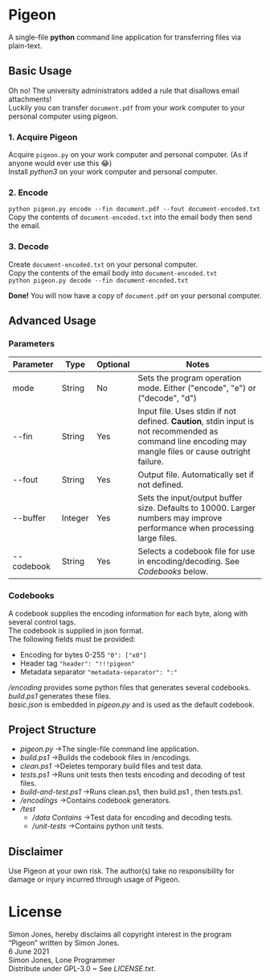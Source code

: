 # Pigeon
A single-file **python** command line application for transferring files via plain-text.

## Basic Usage
Oh no! The university administrators added a rule that disallows email attachments!  
Luckily you can transfer `document.pdf` from your work computer to your personal computer using pigeon.

### 1. Acquire Pigeon
Acquire `pigeon.py` on your work computer and personal computer. (As if anyone would ever use this :joy:)  
Install _python3_ on your work computer and personal computer.

### 2. Encode
`python pigeon.py encode --fin document.pdf --fout document-encoded.txt`  
Copy the contents of `document-encoded.txt` into the email body then send the email.

### 3. Decode
Create `document-encoded.txt` on your personal computer.  
Copy the contents of the email body into `document-encoded.txt`  
`python pigeon.py decode --fin document-encoded.txt`

**Done!** You will now have a copy of `document.pdf` on your personal computer.

## Advanced Usage

### Parameters
Parameter|Type|Optional|Notes
---------|----|---------|-----
mode|String|No|Sets the program operation mode. Either ("encode", "e") or ("decode", "d")
--fin|String|Yes|Input file. Uses stdin if not defined. **Caution**, stdin input is not recommended as command line encoding may mangle files or cause outright failure.
--fout|String|Yes|Output file. Automatically set if not defined.
--buffer|Integer|Yes|Sets the input/output buffer size. Defaults to 10000. Larger numbers may improve performance when processing large files.
--codebook|String|Yes|Selects a codebook file for use in encoding/decoding. See _Codebooks_ below.

### Codebooks
A codebook supplies the encoding information for each byte, along with several control tags.  
The codebook is supplied in json format.  
The following fields must be provided:
  * Encoding for bytes 0-255 `"0": ["x0"]`
  * Header tag `"header": "!!!pigeon"`
  * Metadata separator `"metadata-separator": ":"`

_/encoding_ provides some python files that generates several codebooks. _build.ps1_ generates these files.  
_basic.json_ is embedded in _pigeon.py_ and is used as the default codebook.

## Project Structure
  * _pigeon.py_ →The single-file command line application.
  * _build.ps1_ →Builds the codebook files in /encodings.
  * _clean.ps1_ →Deletes temporary build files and test data.
  * _tests.ps1_ →Runs unit tests then tests encoding and decoding of test files.
  * _build-and-test.ps1_ →Runs clean.ps1, then build.ps1 , then tests.ps1.
  * _/encodings_ →Contains codebook generators.
  * _/test_
    * _/data Contains_ →Test data for encoding and decoding tests.
    * _/unit-tests_ →Contains python unit tests.

## Disclaimer
Use Pigeon at your own risk. The author(s) take no responsibility for damage or injury incurred through usage of Pigeon.

# License
Simon Jones, hereby disclaims all copyright interest in the program “Pigeon” written by Simon Jones.  
6 June 2021  
Simon Jones, Lone Programmer  
Distribute under GPL-3.0 ~ See _LICENSE.txt_.
